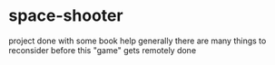 # space-shooter
project done with some book help
generally there are many things to reconsider before this "game" gets remotely done
